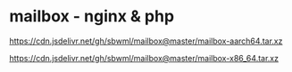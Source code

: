 # mailbox - nginx & php

https://cdn.jsdelivr.net/gh/sbwml/mailbox@master/mailbox-aarch64.tar.xz

https://cdn.jsdelivr.net/gh/sbwml/mailbox@master/mailbox-x86_64.tar.xz
